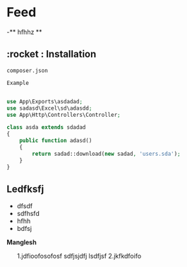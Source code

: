 # Feed

-** hfhhz **

## :rocket : Installation

`composer.json`

```
Example
```

```php

use App\Exports\asdadad;
use sadasd\Excel\sd\adasdd;
use App\Http\Controllers\Controller;

class asda extends sdadad 
{
    public function adasd() 
    {
        return sadad::download(new sadad, 'users.sda');
    }
}
```

## Ledfksfj

<ul>
    <li>dfsdf</li>
    <li>sdfhsfd</li>
    <li>hfhh</li>
    <li>bdfsj</li>
</ul>


**Manglesh**
<ol>
1.jdfioofosofosf sdfjsjdfj lsdfjsf
2.jkfkdfoifo
</ol>

        

